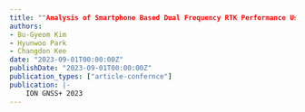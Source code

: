 ```yaml
---
title: ""Analysis of Smartphone Based Dual Frequency RTK Performance Using RF Shielded Box""
authors:
- Bu-Gyeom Kim
- Hyunwoo Park
- Changdon Kee
date: "2023-09-01T00:00:00Z"
publishDate: "2023-09-01T00:00:00Z"
publication_types: ["article-confernce"]
publication: |-
    ION GNSS+ 2023
---
```

